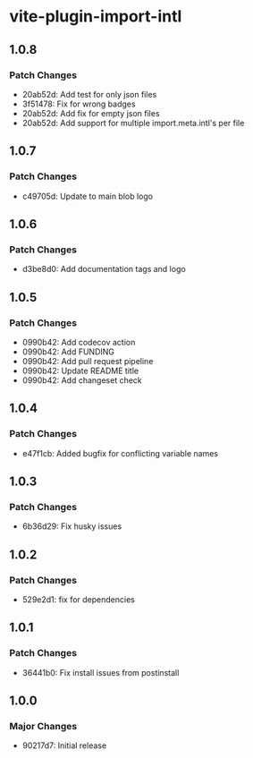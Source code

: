 # vite-plugin-import-intl

## 1.0.8

### Patch Changes

- 20ab52d: Add test for only json files
- 3f51478: Fix for wrong badges
- 20ab52d: Add fix for empty json files
- 20ab52d: Add support for multiple import.meta.intl's per file

## 1.0.7

### Patch Changes

- c49705d: Update to main blob logo

## 1.0.6

### Patch Changes

- d3be8d0: Add documentation tags and logo

## 1.0.5

### Patch Changes

- 0990b42: Add codecov action
- 0990b42: Add FUNDING
- 0990b42: Add pull request pipeline
- 0990b42: Update README title
- 0990b42: Add changeset check

## 1.0.4

### Patch Changes

- e47f1cb: Added bugfix for conflicting variable names

## 1.0.3

### Patch Changes

- 6b36d29: Fix husky issues

## 1.0.2

### Patch Changes

- 529e2d1: fix for dependencies

## 1.0.1

### Patch Changes

- 36441b0: Fix install issues from postinstall

## 1.0.0

### Major Changes

- 90217d7: Initial release
